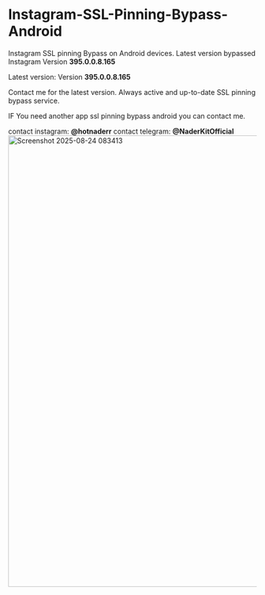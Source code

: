 # Instagram-SSL-Pinning-Bypass-Android
Instagram SSL pinning Bypass  on Android devices. Latest version bypassed Instagram Version **395.0.0.8.165** 

Latest version: Version **395.0.0.8.165** 

Contact me for the latest version. Always active and up-to-date SSL pinning bypass service.

IF You need another app ssl pinning bypass android you can contact me.

contact instagram: **@hotnaderr** 
contact telegram: **@NaderKitOfficial**
<img width="1857" height="914" alt="Screenshot 2025-08-24 083413" src="https://github.com/user-attachments/assets/f50e7810-e93d-4fa0-ba76-6ff4d6d9a11f" />

